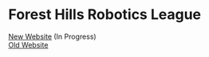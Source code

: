 # Forest Hills Robotics League
[New Website](https://fhrl.github.io) (In Progress) 
<br>
[Old Website](http://www.foresthillslego.com/)
